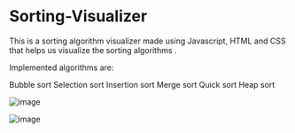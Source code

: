 # Sorting-Visualizer
This is a sorting algorithm visualizer made using Javascript, HTML and CSS that helps us visualize the sorting algorithms .

Implemented algorithms are:

Bubble sort
Selection sort
Insertion sort
Merge sort
Quick sort
Heap sort

![image](https://user-images.githubusercontent.com/117776758/200948862-d5be3f54-3652-4cfd-85fa-b9629f8789c4.png)

![image](https://user-images.githubusercontent.com/117776758/200949006-2193b02e-fb14-40b6-80f4-aefec67e889b.png)

